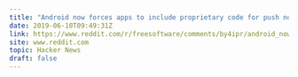 ```yaml
---
title: "Android now forces apps to include proprietary code for push notifications"
date: 2019-06-10T09:49:31Z
link: https://www.reddit.com/r/freesoftware/comments/by4ipr/android_now_forces_apps_to_include_proprietary/?utm_medium=RSS&utm_source=hune
site: www.reddit.com
topic: Hacker News
draft: false
---
```


